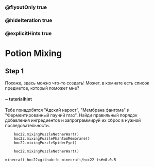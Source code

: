 ### @flyoutOnly true
### @hideIteration true
### @explicitHints true


# Potion Mixing

## Step 1  
Похоже, здесь можно что-то создать! Может, в комнате есть список предметов, который поможет мне?  

#### ~ tutorialhint  
Тебе понадобятся "Адский нарост", "Мембрана фантома" и "Ферментированный паучий глаз". Найди правильный порядок добавления ингредиентов и запрограммируй их сброс в нужной последовательности.  




```ghost
    hoc22.mixingPuzzleNetherWart()
    hoc22.mixingPuzzlePhantomMembrane()
    hoc22.mixingPuzzleSpiderEye()
```
```template
    hoc22.mixingPuzzleNetherWart()
```
```package
minecraft-hoc22=github:fc-minecraft/hoc22-ts#v0.0.5
```